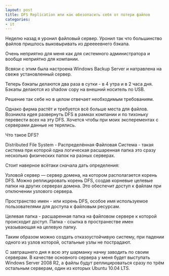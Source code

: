 ```yaml
---
layout: post
title: DFS Replication или как обезопасить себя от потери файлов
categories:
- it
---    
```

Неделю назад я уронил файловый сервер. Уронил так что большинство файлов пришлось выковыривать из дреееевнего бэкапа.

Очень неприятно для меня как для системного администратора и вообще неприятно для компании.

Всвязи с этим была настроена Windows Backup Server и натравлена на свеже установленный сервер.

Теперь бэкапы делаются два раза в сутки - в 4 утра и в 2 часа дня. Бэкапы делаются из shadow copy на внешний носитель по USB.

Решение так себе но в целом отвечает необходимым требованиям.

Однако фирма растёт и требуется всё больше места для файлов. Возникла идея развернуть DFS в рамках компании и по тихоньку перевести всех на эту DFS. Хочется чтобы при моих эксперементах с серверами данные не терялись.

Что такое DFS?

Distributed File System - Распределённая Файловая Система - такая система при которой одна логическая расшаренная папка это сразу несколько физических папок на разных серверах.

Стоит наверное всётаки сначала дать определения:

Узловой сервер — сервер домена, на котором располагается корень DFS. Можно реплицировать корень DFS, создав корневые целевые папки на других серверах домена. Это обеспечит доступ к файлам при отключении узлового сервера.

Пространство имен - или корень DFS, особое имя используемое пользователями для доступа к файловым ресурсам.

Целевая папка - расшаренная папка на файловом сервере к которой происходит доступ.
Папка - ссылка в пространестве имен указывающая на целевую папку.

Таким образом можно создать отказоустойчивую систему, при падении одного из узлов которой, остальные узлы не пострадают.

С завтрашнего дня я всю эту шарманку начну заводить по своим серверам. В качестве основного сервера у меня будет выступать Windows Server 2008 R2, а файлы будут реплицироваться сразу по трём остальным серверам, один из которых Ubuntu 10.04 LTS.